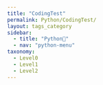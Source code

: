 ```yaml
---
title: "CodingTest"
permalink: Python/CodingTest/
layout: tags_category
sidebar:
  - title: "Python🐸"
  - nav: "python-menu"
taxonomy:
  - Level0
  - Level1
  - Level2
---
```

